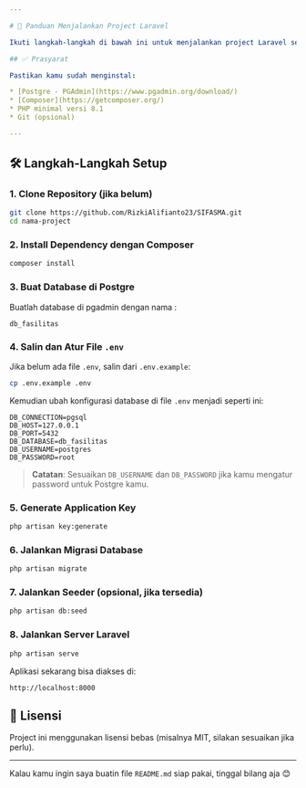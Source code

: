 ```yaml
---

# 🚀 Panduan Menjalankan Project Laravel

Ikuti langkah-langkah di bawah ini untuk menjalankan project Laravel secara lokal di komputer kamu:

## ✅ Prasyarat

Pastikan kamu sudah menginstal:

* [Postgre - PGAdmin](https://www.pgadmin.org/download/)
* [Composer](https://getcomposer.org/)
* PHP minimal versi 8.1
* Git (opsional)

---
```


## 🛠️ Langkah-Langkah Setup

### 1. Clone Repository (jika belum)

```bash
git clone https://github.com/RizkiAlifianto23/SIFASMA.git
cd nama-project
```

### 2. Install Dependency dengan Composer

```bash
composer install
```

### 3. Buat Database di Postgre

Buatlah database di pgadmin dengan nama :

```
db_fasilitas
```

### 4. Salin dan Atur File `.env`

Jika belum ada file `.env`, salin dari `.env.example`:

```bash
cp .env.example .env
```

Kemudian ubah konfigurasi database di file `.env` menjadi seperti ini:

```
DB_CONNECTION=pgsql
DB_HOST=127.0.0.1
DB_PORT=5432
DB_DATABASE=db_fasilitas
DB_USERNAME=postgres
DB_PASSWORD=root
```

> **Catatan**: Sesuaikan `DB_USERNAME` dan `DB_PASSWORD` jika kamu mengatur password untuk Postgre kamu.

### 5. Generate Application Key

```bash
php artisan key:generate
```

### 6. Jalankan Migrasi Database

```bash
php artisan migrate
```

### 7. Jalankan Seeder (opsional, jika tersedia)

```bash
php artisan db:seed
```

### 8. Jalankan Server Laravel

```bash
php artisan serve
```

Aplikasi sekarang bisa diakses di:

```
http://localhost:8000
```

## 📄 Lisensi

Project ini menggunakan lisensi bebas (misalnya MIT, silakan sesuaikan jika perlu).

---

Kalau kamu ingin saya buatin file `README.md` siap pakai, tinggal bilang aja 😊
